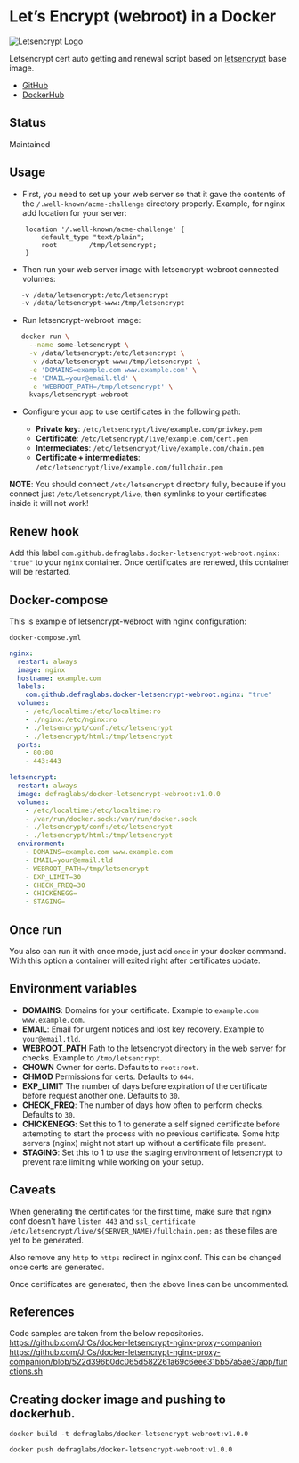# Let’s Encrypt (webroot) in a Docker
![Letsencrypt Logo](https://letsencrypt.org/images/letsencrypt-logo-horizontal.svg)

Letsencrypt cert auto getting and renewal script based on [letsencrypt](https://quay.io/repository/letsencrypt/letsencrypt) base image.

  - [GitHub](https://github.com/DefragLabs/docker-letsencrypt-webroot)
  - [DockerHub](https://hub.docker.com/r/defraglabs/docker-letsencrypt-webroot/)

## Status

Maintained

## Usage

* First, you need to set up your web server so that it gave the contents of the `/.well-known/acme-challenge` directory properly. 
  Example, for nginx add location for your server:
```nginx
    location '/.well-known/acme-challenge' {
        default_type "text/plain";
        root        /tmp/letsencrypt;
    }
```
* Then run your web server image with letsencrypt-webroot connected volumes:
```bash
   -v /data/letsencrypt:/etc/letsencrypt
   -v /data/letsencrypt-www:/tmp/letsencrypt
```
* Run letsencrypt-webroot image:
```bash
   docker run \
     --name some-letsencrypt \
     -v /data/letsencrypt:/etc/letsencrypt \
     -v /data/letsencrypt-www:/tmp/letsencrypt \
     -e 'DOMAINS=example.com www.example.com' \
     -e 'EMAIL=your@email.tld' \
     -e 'WEBROOT_PATH=/tmp/letsencrypt' \
     kvaps/letsencrypt-webroot
```

* Configure your app to use certificates in the following path:

  * **Private key**: `/etc/letsencrypt/live/example.com/privkey.pem`
  * **Certificate**: `/etc/letsencrypt/live/example.com/cert.pem`
  * **Intermediates**: `/etc/letsencrypt/live/example.com/chain.pem`
  * **Certificate + intermediates**: `/etc/letsencrypt/live/example.com/fullchain.pem`

**NOTE**: You should connect `/etc/letsencrypt` directory fully, because if you connect just `/etc/letsencrypt/live`, then symlinks to your certificates inside it will not work!



## Renew hook

Add this label `com.github.defraglabs.docker-letsencrypt-webroot.nginx: "true"` to your `nginx` container.
Once certificates are renewed, this container will be restarted.

## Docker-compose

This is example of letsencrypt-webroot with nginx configuration:

`docker-compose.yml`
```yaml
nginx:
  restart: always
  image: nginx
  hostname: example.com
  labels:
    com.github.defraglabs.docker-letsencrypt-webroot.nginx: "true"
  volumes:
    - /etc/localtime:/etc/localtime:ro
    - ./nginx:/etc/nginx:ro
    - ./letsencrypt/conf:/etc/letsencrypt
    - ./letsencrypt/html:/tmp/letsencrypt
  ports:
    - 80:80
    - 443:443

letsencrypt:
  restart: always
  image: defraglabs/docker-letsencrypt-webroot:v1.0.0
  volumes:
    - /etc/localtime:/etc/localtime:ro
    - /var/run/docker.sock:/var/run/docker.sock
    - ./letsencrypt/conf:/etc/letsencrypt
    - ./letsencrypt/html:/tmp/letsencrypt
  environment:
    - DOMAINS=example.com www.example.com
    - EMAIL=your@email.tld
    - WEBROOT_PATH=/tmp/letsencrypt
    - EXP_LIMIT=30
    - CHECK_FREQ=30
    - CHICKENEGG=
    - STAGING=
```

## Once run

You also can run it with once mode, just add `once` in your docker command.
With this option a container will exited right after certificates update.

## Environment variables

* **DOMAINS**: Domains for your certificate. Example to `example.com www.example.com`.
* **EMAIL**: Email for urgent notices and lost key recovery. Example to `your@email.tld`.
* **WEBROOT_PATH** Path to the letsencrypt directory in the web server for checks. Example to `/tmp/letsencrypt`.
* **CHOWN** Owner for certs. Defaults to `root:root`.
* **CHMOD** Permissions for certs. Defaults to `644`.
* **EXP_LIMIT** The number of days before expiration of the certificate before request another one. Defaults to `30`.
* **CHECK_FREQ**: The number of days how often to perform checks. Defaults to `30`.
* **CHICKENEGG**: Set this to 1 to generate a self signed certificate before attempting to start the process with no previous certificate. Some http servers (nginx) might not start up without a certificate file present.
* **STAGING**: Set this to 1 to use the staging environment of letsencrypt to prevent rate limiting while working on your setup.

## Caveats

When generating the certificates for the first time, make sure that nginx conf doesn't have `listen 443` 
and `ssl_certificate /etc/letsencrypt/live/${SERVER_NAME}/fullchain.pem;` as these files are yet to be generated.

Also remove any `http` to `https` redirect in nginx conf. This can be changed once certs are generated.

Once certificates are generated, then the above lines can be uncommented.

## References

Code samples are taken from the below repositories.
https://github.com/JrCs/docker-letsencrypt-nginx-proxy-companion
https://github.com/JrCs/docker-letsencrypt-nginx-proxy-companion/blob/522d396b0dc065d582261a69c6eee31bb57a5ae3/app/functions.sh

## Creating docker image and pushing to dockerhub.

`docker build -t defraglabs/docker-letsencrypt-webroot:v1.0.0`

`docker push defraglabs/docker-letsencrypt-webroot:v1.0.0`

